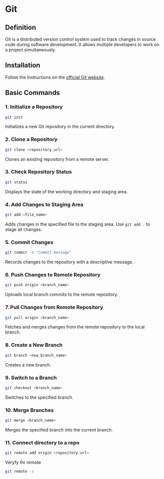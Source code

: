 # Git 

## Definition
Git is a distributed version control system used to track changes in source code during software development. It allows multiple developers to work on a project simultaneously.

## Installation
Follow the instructions on the [official Git website](https://git-scm.com/book/en/v2/Getting-Started-Installing-Git).

## Basic Commands

### 1. Initialize a Repository
```sh
git init
```
Initializes a new Git repository in the current directory.

### 2. Clone a Repository
```sh
git clone <repository_url>
```
Clones an existing repository from a remote server.

### 3. Check Repository Status
```sh
git status
```
Displays the state of the working directory and staging area.

### 4. Add Changes to Staging Area
```sh
git add <file_name>
```
Adds changes in the specified file to the staging area. Use `git add .` to stage all changes.

### 5. Commit Changes
```sh
git commit -m "Commit message"
```
Records changes to the repository with a descriptive message.

### 6. Push Changes to Remote Repository
```sh
git push origin <branch_name>
```
Uploads local branch commits to the remote repository.

### 7. Pull Changes from Remote Repository
```sh
git pull origin <branch_name>
```
Fetches and merges changes from the remote repository to the local branch.

### 8. Create a New Branch
```sh
git branch <new_branch_name>
```
Creates a new branch.

### 9. Switch to a Branch
```sh
git checkout <branch_name>
```
Switches to the specified branch.

### 10. Merge Branches
```sh
git merge <branch_name>
```
Merges the specified branch into the current branch.

### 11. Connect directory to a repo
```sh
git remote add origin <repository-url>
```
Veryfy thr remote
```sh
git remote -v
```